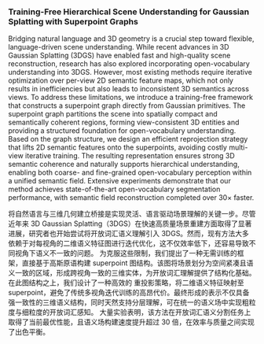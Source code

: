 ### Training-Free Hierarchical Scene Understanding for Gaussian Splatting with Superpoint Graphs

Bridging natural language and 3D geometry is a crucial step toward flexible, language-driven scene understanding. While recent advances in 3D Gaussian Splatting (3DGS) have enabled fast and high-quality scene reconstruction, research has also explored incorporating open-vocabulary understanding into 3DGS. However, most existing methods require iterative optimization over per-view 2D semantic feature maps, which not only results in inefficiencies but also leads to inconsistent 3D semantics across views. To address these limitations, we introduce a training-free framework that constructs a superpoint graph directly from Gaussian primitives. The superpoint graph partitions the scene into spatially compact and semantically coherent regions, forming view-consistent 3D entities and providing a structured foundation for open-vocabulary understanding. Based on the graph structure, we design an efficient reprojection strategy that lifts 2D semantic features onto the superpoints, avoiding costly multi-view iterative training. The resulting representation ensures strong 3D semantic coherence and naturally supports hierarchical understanding, enabling both coarse- and fine-grained open-vocabulary perception within a unified semantic field. Extensive experiments demonstrate that our method achieves state-of-the-art open-vocabulary segmentation performance, with semantic field reconstruction completed over 30× faster.

将自然语言与三维几何建立桥接是实现灵活、语言驱动场景理解的关键一步。尽管近年来 3D Gaussian Splatting（3DGS）在快速高质量场景重建方面取得了显著进展，研究者也开始尝试将开放词汇语义理解引入 3DGS。然而，现有方法大多依赖于对每视角的二维语义特征图进行迭代优化，这不仅效率低下，还容易导致不同视角下语义不一致的问题。
为克服这些限制，我们提出了一种无需训练的框架，直接基于高斯原语构建 superpoint 图结构。该图将场景划分为空间紧凑且语义一致的区域，形成跨视角一致的三维实体，为开放词汇理解提供了结构化基础。
在此图结构之上，我们设计了一种高效的 重投影策略，将二维语义特征映射至 superpoint，避免了传统多视角迭代训练的高昂代价。最终形成的表示不仅具备强一致性的三维语义结构，同时天然支持分层理解，可在统一的语义场中实现粗粒度与细粒度的开放词汇感知。
大量实验表明，该方法在开放词汇语义分割任务上取得了当前最优性能，且语义场构建速度提升超过 30 倍，在效率与质量之间实现了出色平衡。
